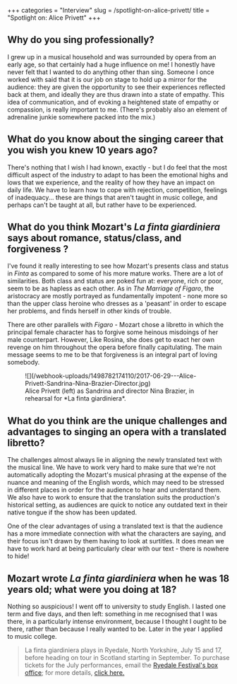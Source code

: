 +++
categories = "Interview"
slug = /spotlight-on-alice-privett/
title = "Spotlight on: Alice Privett"
+++

## Why do you sing professionally?

I grew up in a musical household and was surrounded by opera from an early age, so that certainly had a huge influence on me! I honestly have never felt that I wanted to do anything other than sing. Someone I once worked with said that it is our job on stage to hold up a mirror for the audience: they are given the opportunity to see their experiences reflected back at them, and ideally they are thus drawn into a state of empathy. This idea of communication, and of evoking a heightened state of empathy or compassion, is really important to me. (There's probably also an element of adrenaline junkie somewhere packed into the mix.)

## What do you know about the singing career that you wish you knew 10 years ago? 

There's nothing that I wish I had known, exactly - but I do feel that the most difficult aspect of the industry to adapt to has been the emotional highs and lows that we experience, and the reality of how they have an impact on daily life. We have to learn how to cope with rejection, competition, feelings of inadequacy... these are things that aren't taught in music college, and perhaps can't be taught at all, but rather have to be experienced.

## What do you think Mozart's *La finta giardiniera* says about romance, status/class, and forgiveness ?

I've found it really interesting to see how Mozart's presents class and status in *Finta* as compared to some of his more mature works. There are a lot of similarities. Both class and status are poked fun at: everyone, rich or poor, seem to be as hapless as each other. As in *The Marriage of Figaro*, the aristocracy are mostly portrayed as fundamentally impotent - none more so than the upper class heroine who dresses as a 'peasant' in order to escape her problems, and finds herself in other kinds of trouble. 

There are other parallels with *Figaro* - Mozart chose a libretto in which the principal female character has to forgive some heinous misdoings of her male counterpart. However, Like Rosina, she does get to exact her own revenge on him throughout the opera before finally capitulating. The main message seems to me to be that forgiveness is an integral part of loving somebody. 

<figure data-type="image">
![](/webhook-uploads/1498782174110/2017-06-29---Alice-Privett-Sandrina-Nina-Brazier-Director.jpg)
<figcaption>Alice Privett (left) as Sandrina and director Nina Brazier, in rehearsal for *La finta giardiniera*.</figcaption>
</figure>

## What do you think are the unique challenges and advantages to singing an opera with a translated libretto?

The challenges almost always lie in aligning the newly translated text with the musical line. We have to work very hard to make sure that we're not automatically adopting the Mozart's musical phrasing at the expense of the nuance and meaning of the English words, which may need to be stressed in different places in order for the audience to hear and understand them. We also have to work to ensure that the translation suits the production's historical setting, as audiences are quick to notice any outdated text in their native tongue if the show has been updated. 

One of the clear advantages of using a translated text is that the audience has a more immediate connection with what the characters are saying, and their focus isn't drawn by them having to look at surtitles. It does mean we have to work hard at being particularly clear with our text - there is nowhere to hide! 

## Mozart wrote *La finta giardiniera* when he was 18 years old; what were you doing at 18?

Nothing so auspicious! I went off to university to study English. I lasted one term and five days, and then left: something in me recognised that I was there, in a particularly intense environment, because I thought I ought to be there, rather than because I really wanted to be. Later in the year I applied to music college. 

>La finta giardiniera plays in Ryedale, North Yorkshire, July 15 and 17, before heading on tour in Scotland starting in September. To purchase tickets for the July performances, email the [Ryedale Festival's box office](box.office@ryedalefestival.com); for more details, [click here.](http://www.ryedalefestival.com/index.php/2017-list/4-ryedale-festival-opera-the-garden-of-disguises)
